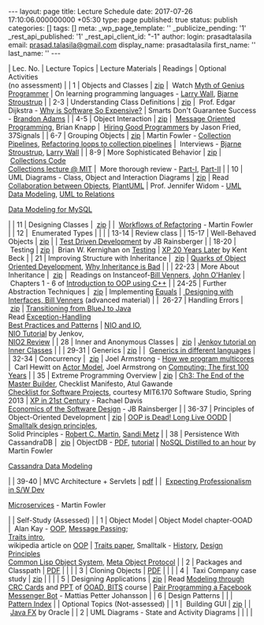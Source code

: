 --- layout: page title: Lecture Schedule date: 2017-07-26 17:10:06.000000000 +05:30 type: page published: true status: publish categories: [] tags: [] meta: \_wp\_page\_template: '' \_publicize\_pending: '1' \_rest\_api\_published: '1' \_rest\_api\_client\_id: "-1" author: login: prasadtalasila email: prasad.talasila@gmail.com display\_name: prasadtalasila first\_name: '' last\_name: '' ---

| Lec. No. | Lecture Topics | Lecture Materials | Readings | Optional  
Activities  
(no assessment) |
| 1 | Objects and Classes | [zip](https://www.dropbox.com/s/dpk4v5sva80kf46/1_classes_and_objects.zip?dl=1) | &nbsp;Watch&nbsp;[Myth of Genius Programmer](http://10.1.1.242/moodle/mod/folder/view.php?id=43379) | On learning programming languages - [Larry Wall](https://www.youtube.com/watch?v=LR8fQiskYII), [Bjarne Stroustrup](https://www.youtube.com/watch?v=NvWTnIoQZj4) |
| 2-3 | Understanding Class Definitions | [zip](https://www.dropbox.com/s/ei3hzuef4xfwhjr/2_understanding_class_definitions.zip?dl=1) | &nbsp;Prof. Edgar Dijkstra - [Why is Software So Expensive?](https://www.cs.utexas.edu/users/EWD/transcriptions/EWD06xx/EWD648.html) | Smarts Don't Guarantee Success - [Brandon Adams](http://bigthink.com/playlists/as-it-is-in-poker-so-it-is-in-life) |
| 4-5 | Object Interaction | [zip](https://www.dropbox.com/s/ixef4xmmdhmahj8/4_object_interaction.zip?dl=1) | &nbsp;[Message Oriented Programming](https://www.youtube.com/watch?v=zN6eSf9I7Ck), Brian Knapp | &nbsp;[Hiring Good Programmers](https://www.youtube.com/watch?v=gTN6ioeqHDY) by Jason Fried, 37Signals |
| 6-7 | Grouping Objects | [zip](https://www.dropbox.com/s/eifoykpqhk0ikvq/6_grouping_objects.zip?dl=1) | Martin Fowler - [Collection Pipelines](https://www.martinfowler.com/articles/collection-pipeline/), [Refactoring loops to collection pipelines](https://www.martinfowler.com/articles/refactoring-pipelines.html) | &nbsp;Interviews - [Bjarne Stroustrup](http://bigthink.com/videos/big-think-interview-with-bjarne-stroustrup), [Larry Wall](http://bigthink.com/experts/larrywall) |
| 8-9 | More Sophisticated Behavior | [zip](https://www.dropbox.com/s/7aq27g3mx769a87/8_more_sophisticated_behavior.zip?dl=1) | &nbsp;[Collections Code](https://www.dropbox.com/s/ytuekdkwzekeorm/collections_code.zip?dl=1)  
[Collections lecture @ MIT](http://ocw.mit.edu/courses/electrical-engineering-and-computer-science/6-092-java-preparation-for-6-170-january-iap-2006/lecture-notes/lecture3.pdf) | &nbsp;More thorough review -&nbsp;[Part-I](https://www.dropbox.com/s/yoyzkwb2hdrvwsu/Collections-I.pdf?dl=1), [Part-II](https://www.dropbox.com/s/x43oom2qz36sf7s/Collections-II.pdf?dl=1) |
| 10 | UML Diagrams - Class, Object and Interaction&nbsp;Diagrams | [zip](https://www.dropbox.com/s/dvqi7lyy6ep3rf8/10_basic_UML.zip?dl=1) | Read [Collaboration between Objects](https://www.dropbox.com/s/ipz3xerl69w0y5d/Collaboration-bw-Objects.pdf?dl=1), [PlantUML](http://www.plantuml.com) | Prof. Jennifer Widom -&nbsp;[UML Data Modeling](https://www.youtube.com/watch?v=OOpiaIcyz30),&nbsp;[UML to Relations](https://www.youtube.com/watch?v=_-jQSV9Ld7M)

[Data Modeling for MySQL](https://www.youtube.com/watch?v=tR_rOJPiEXc)

 |
| 11 | Designing Classes | &nbsp;[zip](https://www.dropbox.com/s/kqjz2dwzqle6l0z/11_designing_classes.zip?dl=1) | | &nbsp;[Workflows of Refactoring](https://www.youtube.com/watch?v=vqEg37e4Mkw) - Martin Fowler |
| 12 | &nbsp;Enumerated Types | | |
| 13-14 | Review class |
| 15-17 | Well-Behaved Objects | [zip](https://www.dropbox.com/s/cuiqm6ldjmx347q/13_well_behaved_objects.zip?dl=1) | | [Test Driven Development](https://www.youtube.com/watch?v=RyQnJUWcXFo) by JB Rainsberger |
| 18-20 | &nbsp;Testing | [zip](https://www.dropbox.com/s/h5y7a9aspd4yx6e/14_testing.zip?dl=1) | &nbsp;Brian W. Kernighan on [Testing](https://www.cs.princeton.edu/~bwk/testing.html) | [XP 20 Years Later](https://www.youtube.com/watch?v=cGuTmOUdFbo) by Kent Beck |
| 21 | Improving Structure with&nbsp;Inheritance | &nbsp;[zip](https://www.dropbox.com/s/8eklpalk8e1zy6l/16_improving_structure_with_inheritance.zip?dl=1) | [Quarks of Object Oriented Development](https://www.dropbox.com/s/fnoav801px8zl6h/quarks-of-OOD.pdf?dl=1), [Why Inheritance is Bad](https://www.quora.com/Is-inheritance-bad-practice-in-OOP) | |
| 22-23 | More About Inheritance | &nbsp;[zip](https://www.dropbox.com/s/jtlx567sl7miqwz/18_more_about_inheritance.zip?dl=1) | &nbsp;Readings on Instanceof-[Bill Venners,](https://www.artima.com/interfacedesign/PreferPoly.html)&nbsp;[John O'Hanley](http://www.javapractices.com/topic/TopicAction.do?Id=31) | &nbsp;Chapters 1 - 6 of [Introduction to OOP using C++](http://www.desy.de/gna/html/cc/Tutorial/tutorial.html) |
| 24-25 | Further Abstraction Techniques | &nbsp;[zip](https://www.dropbox.com/s/bn5u3yapbdrxfhv/20_further_abstraction_techniques.zip?dl=1) | Implementing&nbsp;[Equals](http://www.javapractices.com/topic/TopicAction.do?Id=17) | [&nbsp;Designing with Interfaces, Bill Venners](http://www.javaworld.com/article/2076841/core-java/designing-with-interfaces.html)&nbsp;(advanced material) |
| &nbsp;26-27 | Handling Errors | &nbsp;[zip](https://www.dropbox.com/s/s76joi3mmj6rais/23_handling_errors.zip?dl=1) | [Transitioning from BlueJ to Java](https://www.dropbox.com/s/3mjhyjzk5xcrkf0/24_transition_from_BlueJ_to_Eclipse.zip?dl=1)  
Read [Exception-Handling](https://www.dropbox.com/s/x3ug35i3ot6xyth/Brock_Exceptions.pdf?dl=1)  
[Best Practices and Patterns](https://www.dropbox.com/s/x3ug35i3ot6xyth/Brock_Exceptions.pdf?dl=1) | [NIO and IO](https://blogs.oracle.com/slc/entry/javanio_vs_javaio),  
[NIO Tutorial](http://tutorials.jenkov.com/java-nio/index.html) by Jenkov,  
[NIO2 Review](https://www.youtube.com/watch?v=yNRS1ssLPdQ) |
| 28 | Inner and Anonymous Classes | &nbsp;[zip](https://www.dropbox.com/s/dyr7w5st4nc9d3k/26_nested_classes.zip?dl=1) | [Jenkov tutorial on Inner Classes](http://tutorials.jenkov.com/java/nested-classes.html) | |
| 29-31 | Generics | [zip](https://www.dropbox.com/s/kgzz8painumcknk/27_generics.zip?dl=1) | | &nbsp;[Generics in different languages](http://www.osl.iu.edu/publications/prints/2003/comparing_generic_programming03.pdf) |
| 32-34 | Concurrency | &nbsp;[zip](https://www.dropbox.com/s/snvu58svtsa2gf7/29_concurrency.zip?dl=1) | Joel Armstrong - [How we program multicores](https://www.youtube.com/watch?v=bo5WL5IQAd0) | &nbsp;Carl Hewitt on [Actor Model](https://www.youtube.com/watch?v=7erJ1DV_Tlo), Joel Armstrong on [Computing: The first 100 Years](https://www.youtube.com/watch?v=itKFrXghGuA) |
| 35 | Extreme Programming Overview | [zip](https://www.dropbox.com/s/981hzpiylp8ctbm/40_XP_Overview.zip?dl=1) | [Ch3: The End of the Master Builder](https://www.dropbox.com/s/bn5svla6kfep9yo/Construction_checklists.pdf?dl=1), Checklist Manifesto, Atul Gawande  
[Checklist for Software Projects](https://www.dropbox.com/s/mz9ay77yr8khpfj/project-checklist.pdf?dl=1), courtesy MIT6.170 Software Studio, Spring 2013 | [XP in 21st Century](https://www.youtube.com/watch?v=IDKJJDiK3Gw) - Rachael Davis  
[Economics of the Software Design](https://www.youtube.com/watch?v=7HecgbghFTk) - JB Rainsberger |
| 36-37 | Principles of Object-Oriented Development | [zip](https://www.dropbox.com/s/lx4tgq82vt9xc74/principles_of_OOD.zip?dl=1) | [OOP is Dead! Long Live OODD](https://www.youtube.com/watch?v=RdE-d_EhzmA) | [Smalltalk design principles](http://www.cs.virginia.edu/~evans/cs655/readings/smalltalk.html),  
Solid Principles - [Robert C. Martin](https://www.youtube.com/watch?v=TMuno5RZNeE&index=76&list=PLcr1-V2ySv4Tf_xSLj2MbQZr78fUVQAua), [Sandi Metz](https://www.youtube.com/watch?v=v-2yFMzxqwU) |
| 38 | Persistence With CassandraDB | &nbsp;[zip](https://www.dropbox.com/s/qwxqu4bek92xfyy/Cassandra.zip?dl=1) | ObjectDB - [PDF](http://www2.mta.ac.il/~kirsh/download/MTA%20NoSQL%20Seminar/Lectures/ObjectDB.pdf), [tutorial](http://www.objectdb.com/tutorial) | [NoSQL Distilled to an hour](https://www.youtube.com/watch?v=ASiU89Gl0F0) by Martin Fowler

[Cassandra Data Modeling](https://www.youtube.com/watch?v=tg6eIht-00M)

 |
| 39-40 | MVC Architecture + Servlets | [pdf](https://www.dropbox.com/s/wtbq75575hlj3zu/servlets.pdf?dl=1) | | &nbsp;[Expecting Professionalism in S/W Dev](https://www.youtube.com/watch?v=p0O1VVqRSK0)

[Microservices](https://www.martinfowler.com/microservices/) - Martin Fowler

 |
| Self-Study (Assessed) |
| 1 | Object Model | Object Model chapter-OOAD | &nbsp;Alan Kay - [OOP](http://userpage.fu-berlin.de/~ram/pub/pub_jf47ht81Ht/doc_kay_oop_en), [Message Passing](http://lists.squeakfoundation.org/pipermail/squeak-dev/1998-October/017019.html);  
[Traits intro](https://en.wikipedia.org/wiki/Trait_(computer_programming)),  
wikipedia article on&nbsp;[OOP](https://en.wikipedia.org/wiki/Object-oriented_programming) | [Traits paper](http://scg.unibe.ch/archive/papers/Scha03aTraits.pdf), Smalltalk - [History](http://www.vpri.org/pdf/hc_smalltalk_history.pdf), [Design Principles](http://www.cs.virginia.edu/~evans/cs655/readings/smalltalk.html)  
[Common Lisp Object System](http://www.dreamsongs.com/CLOS.html),&nbsp;[Meta Object Protocol](http://mop.lisp.se/contents.html) |
| 2 | Packages and Classpath | [PDF](https://www.dropbox.com/s/yttnx8jlaal5srb/Packages_CLASSPATH.pdf?dl=1) | | |
| 3 | Cloning Objects | [PDF](https://www.dropbox.com/s/yttn90ztcvv1ijj/Clone.pdf?dl=1) | | |
| 4 | &nbsp;Taxi Company case study | [zip](https://www.dropbox.com/s/8k034x12emw7wpc/taxi-company-case-study.zip?dl=1) | | |
| 5 | Designing Applications | [zip](https://www.dropbox.com/s/1u3np1r9u9zho99/34_designing_applications.pdf?dl=1) | Read [Modeling through CRC Cards](http://vu.bits-pilani.ac.in/Ooad/Lesson11/topic1.htm) and [PPT](http://vu.bits-pilani.ac.in/Ooad/Lesson11/Classroom/Barframe.htm) of [OOAD, BITS](http://vu.bits-pilani.ac.in/Ooad/Coursestead.htm) course | [Pair Programming a Facebook Messenger Bot](https://www.youtube.com/watch?v=zFO1cRr5-qY) - Mattias Petter Johansson |
| 6 | Design Patterns | | | [Pattern Index](http://wiki.c2.com/?SoftwareDesignPatternsIndex) |
| Optional Topics (Not-assessed) |
| 1 | &nbsp;Building GUI | [zip](https://www.dropbox.com/s/po2cuwkrrcit638/building_GUI.zip?dl=1) | | &nbsp;[Java FX](https://www.youtube.com/watch?v=N-Qgz6qHhcg) by Oracle |
| 2 | UML Diagrams - State and Activity Diagrams | | | |

